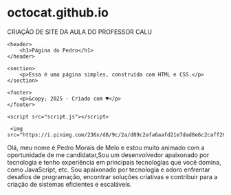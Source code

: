 # octocat.github.io
CRIAÇÃO DE SITE DA AULA DO PROFESSOR CALU
<!DOCTYPE html>
<html lang="pt-br">
<head>
    <meta charset="UTF-8">
    <meta name="viewport" content="width=device-width, initial-scale=1.0">
    <meta http-equiv="X-UA-Compatible" content="ie=edge">
    <title>Página Web Estática</title>
    <link rel="stylesheet" href="style.css">
</head>
<body>

    <header>
        <h1>Página do Pedro</h1>
    </header>

    <section>
        <p>Essa é uma página simples, construída com HTML e CSS.</p>
    </section>

    <footer>
        <p>&copy; 2025 - Criado com ♥</p>
    </footer>

    <script src="script.js"></script>
</body>

     <img src="https://i.pinimg.com/236x/d8/9c/2a/d89c2afa6aafd21e7dad8e6c2caff266.jpg"

Olá, meu nome é Pedro Morais de Melo e estou muito animado com a oportunidade de me candidatar,Sou um desenvolvedor apaixonado por tecnologia e tenho experiência em principais tecnologias que você domina, como JavaScript, etc. Sou apaixonado por tecnologia e adoro enfrentar desafios de programação, encontrar soluções criativas e contribuir para a criação de sistemas eficientes e escaláveis.

</html>

